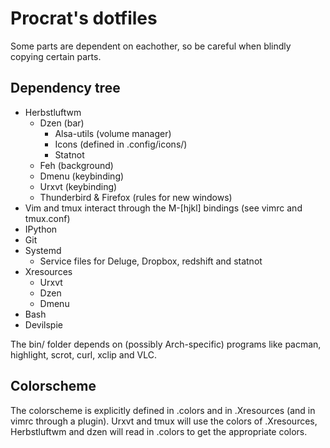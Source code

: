 Procrat's dotfiles
==================

Some parts are dependent on eachother, so be careful when blindly copying
certain parts.


Dependency tree
---------------

- Herbstluftwm
    - Dzen (bar)
        - Alsa-utils (volume manager)
        - Icons (defined in .config/icons/)
        - Statnot
    - Feh (background)
    - Dmenu (keybinding)
    - Urxvt (keybinding)
    - Thunderbird & Firefox (rules for new windows)
- Vim and tmux interact through the M-[hjkl] bindings (see vimrc and tmux.conf)
- IPython
- Git
- Systemd
    - Service files for Deluge, Dropbox, redshift and statnot
- Xresources
    - Urxvt
    - Dzen
    - Dmenu
- Bash
- Devilspie

The bin/ folder depends on (possibly Arch-specific) programs like pacman,
highlight, scrot, curl, xclip and VLC.


Colorscheme
-----------

The colorscheme is explicitly defined in .colors and in .Xresources (and in vimrc through a plugin). Urxvt and tmux will use the colors of .Xresources, Herbstluftwm and dzen will read in .colors to get the appropriate colors.
